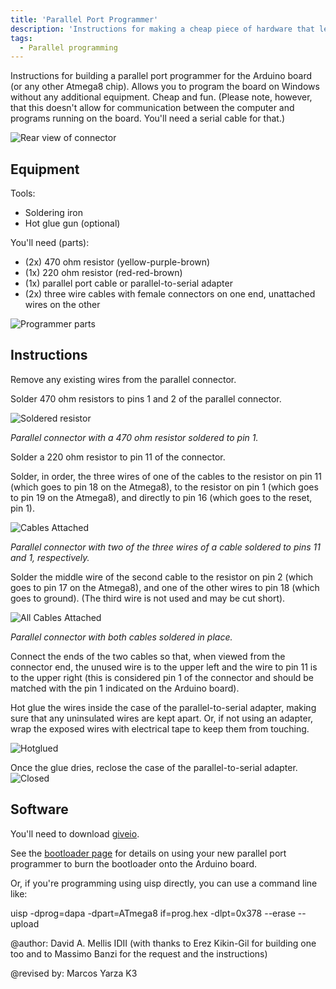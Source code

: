 ```yaml
---
title: 'Parallel Port Programmer'
description: 'Instructions for making a cheap piece of hardware that lets you burn the bootloader to an Arduino board or upload sketches to a board with no bootloader.' 
tags: 
  - Parallel programming
---
```

Instructions for building a parallel port programmer for the Arduino board (or any other Atmega8 chip). Allows you to program the board on Windows without any additional equipment. Cheap and fun. (Please note, however, that this doesn't allow for communication between the computer and programs running on the board. You'll need a serial cable for that.)


![Rear view of connector](./assets/ParallelProgrammer.png)

## Equipment
Tools:

- Soldering iron
- Hot glue gun (optional)

You'll need (parts):

- (2x) 470 ohm resistor (yellow-purple-brown)
- (1x) 220 ohm resistor (red-red-brown)
- (1x) parallel port cable or parallel-to-serial adapter
- (2x) three wire cables with female connectors on one end, unattached wires on the other

![Programmer parts](./assets/programmer_parts.jpg)
## Instructions
Remove any existing wires from the parallel connector.

Solder 470 ohm resistors to pins 1 and 2 of the parallel connector.

![Soldered resistor](./assets/programmer_one_resistor.jpg)

*Parallel connector with a 470 ohm resistor soldered to pin 1.* 

Solder a 220 ohm resistor to pin 11 of the connector.

Solder, in order, the three wires of one of the cables to the resistor on pin 11 (which goes to pin 18 on the Atmega8), to the resistor on pin 1 (which goes to pin 19 on the Atmega8), and directly to pin 16 (which goes to the reset, pin 1).

![Cables Attached](./assets/programmer_with_cable.jpg)

*Parallel connector with two of the three wires of a cable soldered to pins 11 and 1, respectively.*

Solder the middle wire of the second cable to the resistor on pin 2 (which goes to pin 17 on the Atmega8), and one of the other wires to pin 18 (which goes to ground). (The third wire is not used and may be cut short).

![All Cables Attached](./assets/programmer_with_cables.jpg)

*Parallel connector with both cables soldered in place.*

Connect the ends of the two cables so that, when viewed from the connector end, the unused wire is to the upper left and the wire to pin 11 is to the upper right (this is considered pin 1 of the connector and should be matched with the pin 1 indicated on the Arduino board).

Hot glue the wires inside the case of the parallel-to-serial adapter, making sure that any uninsulated wires are kept apart. Or, if not using an adapter, wrap the exposed wires with electrical tape to keep them from touching.

![Hotglued](./assets/programmer_in_adapter.jpg)


Once the glue dries, reclose the case of the parallel-to-serial adapter.
![Closed](./assets/parallel_programmer.jpg)

## Software
You'll need to download [giveio](https://github.com/heise/GRBLMILL/tree/master/GRBL/giveio).

See the [bootloader page](/hacking/software/Bootloader) for details on using your new parallel port programmer to burn the bootloader onto the Arduino board.

Or, if you're programming using uisp directly, you can use a command line like:

uisp -dprog=dapa -dpart=ATmega8 if=prog.hex -dlpt=0x378 --erase --upload

@author: David A. Mellis IDII (with thanks to Erez Kikin-Gil for building one too and to Massimo Banzi for the request and the instructions)

@revised by: Marcos Yarza K3
